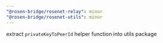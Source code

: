 ```yaml
---
"@rosen-bridge/rosenet-relay": minor
"@rosen-bridge/rosenet-utils": minor
---
```


extract `privateKeyToPeerId` helper function into utils package
